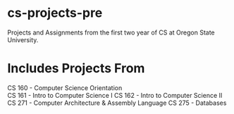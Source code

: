 cs-projects-pre
===============
Projects and Assignments from the first two year of CS at Oregon State University.

Includes Projects From
======================
CS 160 - Computer Science Orientation<br>
CS 161 - Intro to Computer Science I
CS 162 - Intro to Computer Science II
CS 271 - Computer Architecture & Assembly Language
CS 275 - Databases
